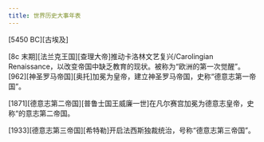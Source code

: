 ```yaml
---
title: 世界历史大事年表
---
```


[5450 BC][古埃及]


[8c 末期][法兰克王国][查理大帝]推动卡洛林文艺复兴/Carolingian Renaissance，以改变帝国中缺乏教育的现状。被称为“欧洲的第一次觉醒”。
[962][神圣罗马帝国][奥托]加冕为皇帝，建立神圣罗马帝国，史称“德意志第一帝国”。

[1871][德意志第二帝国][普鲁士国王威廉一世]在凡尔赛宫加冕为德意志皇帝，史称“的意志第二帝国。

[1933][德意志第三帝国][希特勒]开启法西斯独裁统治，号称“德意志第三帝国”。